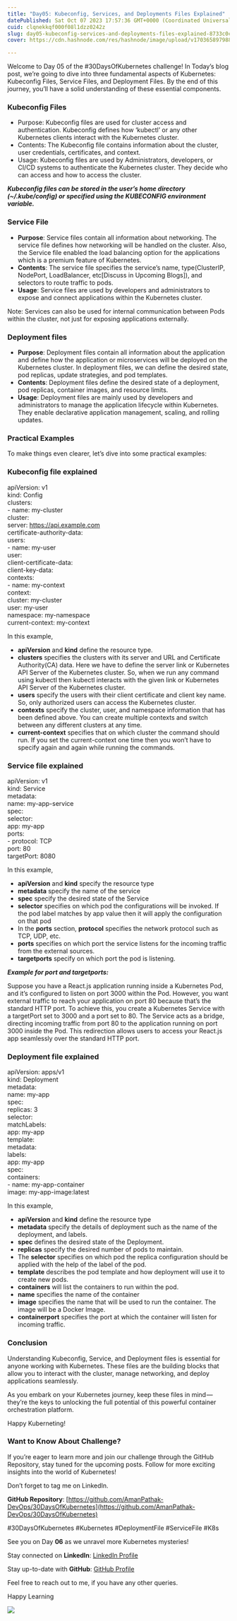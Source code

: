 ```yaml
---
title: "Day05: Kubeconfig, Services, and Deployments Files Explained"
datePublished: Sat Oct 07 2023 17:57:36 GMT+0000 (Coordinated Universal Time)
cuid: clqnekkqf000f08l1dzz0242z
slug: day05-kubeconfig-services-and-deployments-files-explained-8733c0cd8b61
cover: https://cdn.hashnode.com/res/hashnode/image/upload/v1703658979887/d3ba73aa-64f9-4640-9979-1bf7951833a5.png

---
```


Welcome to Day 05 of the #30DaysOfKubernetes challenge! In Today’s blog post, we’re going to dive into three fundamental aspects of Kubernetes: Kubeconfig Files, Service Files, and Deployment Files. By the end of this journey, you’ll have a solid understanding of these essential components.

### **Kubeconfig Files**

*   Purpose: Kubeconfig files are used for cluster access and authentication. Kubeconfig defines how ‘kubectl’ or any other Kubernetes clients interact with the Kubernetes cluster.
*   Contents: The Kubeconfig file contains information about the cluster, user credentials, certificates, and context.
*   Usage: Kubeconfig files are used by Administrators, developers, or CI/CD systems to authenticate the Kubernetes cluster. They decide who can access and how to access the cluster.

***Kubeconfig files can be stored in the user’s home directory (~/.kube/config) or specified using the KUBECONFIG environment variable.***

### **Service File**

*   **Purpose**: Service files contain all information about networking. The service file defines how networking will be handled on the cluster. Also, the Service file enabled the load balancing option for the applications which is a premium feature of Kubernetes.
*   **Contents**: The service file specifies the service’s name, type(ClusterIP, NodePort, LoadBalancer, etc\[Discuss in Upcoming Blogs\]), and selectors to route traffic to pods.
*   **Usage**: Service files are used by developers and administrators to expose and connect applications within the Kubernetes cluster.

Note: Services can also be used for internal communication between Pods within the cluster, not just for exposing applications externally.

### **Deployment files**

*   **Purpose**: Deployment files contain all information about the application and define how the application or microservices will be deployed on the Kubernetes cluster. In deployment files, we can define the desired state, pod replicas, update strategies, and pod templates.
*   **Contents**: Deployment files define the desired state of a deployment, pod replicas, container images, and resource limits.
*   **Usage**: Deployment files are mainly used by developers and administrators to manage the application lifecycle within Kubernetes. They enable declarative application management, scaling, and rolling updates.

### Practical Examples

To make things even clearer, let’s dive into some practical examples:

### **Kubeconfig file explained**

apiVersion: v1  
kind: Config  
clusters:  
\- name: my-cluster  
  cluster:  
    server: https://api.example.com  
    certificate-authority-data: <ca-data>  
users:  
\- name: my-user  
  user:  
    client-certificate-data: <client-cert-data>  
    client-key-data: <client-key-data>  
contexts:  
\- name: my-context  
  context:  
    cluster: my-cluster  
    user: my-user  
    namespace: my-namespace  
current-context: my-context

In this example,

*   **apiVersion** and **kind** define the resource type.
*   **clusters** specifies the clusters with its server and URL and Certificate Authority(CA) data. Here we have to define the server link or Kubernetes API Server of the Kubernetes cluster. So, when we run any command using kubectl then kubectl interacts with the given link or Kubernetes API Server of the Kubernetes cluster.
*   **users** specify the users with their client certificate and client key name. So, only authorized users can access the Kubernetes cluster.
*   **contexts** specify the cluster, user, and namespace information that has been defined above. You can create multiple contexts and switch between any different clusters at any time.
*   **current-context** specifies that on which cluster the command should run. If you set the current-context one time then you won’t have to specify again and again while running the commands.

### **Service file explained**

apiVersion: v1  
kind: Service  
metadata:  
  name: my-app-service  
spec:  
  selector:  
    app: my-app  
  ports:  
  \- protocol: TCP  
    port: 80  
    targetPort: 8080

In this example,

*   **apiVersion** and **kind** specify the resource type
*   **metadata** specify the name of the service
*   **spec** specify the desired state of the Service
*   **selector** specifies on which pod the configurations will be invoked. If the pod label matches by app value then it will apply the configuration on that pod
*   In the **ports** section, **protocol** specifies the network protocol such as TCP, UDP, etc.
*   **ports** specifies on which port the service listens for the incoming traffic from the external sources.
*   **targetports** specify on which port the pod is listening.

***Example for port and targetports:***

Suppose you have a React.js application running inside a Kubernetes Pod, and it’s configured to listen on port 3000 within the Pod. However, you want external traffic to reach your application on port 80 because that’s the standard HTTP port. To achieve this, you create a Kubernetes Service with a targetPort set to 3000 and a port set to 80. The Service acts as a bridge, directing incoming traffic from port 80 to the application running on port 3000 inside the Pod. This redirection allows users to access your React.js app seamlessly over the standard HTTP port.

### **Deployment file explained**

apiVersion: apps/v1  
kind: Deployment  
metadata:  
  name: my-app  
spec:  
  replicas: 3  
  selector:  
    matchLabels:  
      app: my-app  
  template:  
    metadata:  
      labels:  
        app: my-app  
    spec:  
      containers:  
      \- name: my-app-container  
        image: my-app-image:latest

In this example,

*   **apiVersion** and **kind** define the resource type
*   **metadata** specify the details of deployment such as the name of the deployment, and labels.
*   **spec** defines the desired state of the Deployment.
*   **replicas** specify the desired number of pods to maintain.
*   The **selector** specifies on which pod the replica configuration should be applied with the help of the label of the pod.
*   **template** describes the pod template and how deployment will use it to create new pods.
*   **containers** will list the containers to run within the pod.
*   **name** specifies the name of the container
*   **image** specifies the name that will be used to run the container. The image will be a Docker Image.
*   **containerport** specifies the port at which the container will listen for incoming traffic.

### Conclusion

Understanding Kubeconfig, Service, and Deployment files is essential for anyone working with Kubernetes. These files are the building blocks that allow you to interact with the cluster, manage networking, and deploy applications seamlessly.

As you embark on your Kubernetes journey, keep these files in mind — they’re the keys to unlocking the full potential of this powerful container orchestration platform.

Happy Kuberneting!

### Want to Know About Challenge?

If you’re eager to learn more and join our challenge through the GitHub Repository, stay tuned for the upcoming posts. Follow for more exciting insights into the world of Kubernetes!

Don’t forget to tag me on LinkedIn.

**GitHub Repository**: [https://github.com/AmanPathak-DevOps/30DaysOfKubernetes](https://github.com/AmanPathak-DevOps/30DaysOfKubernetes)

#30DaysOfKubernetes #Kubernetes #DeploymentFile #ServiceFile #K8s

See you on Day **06** as we unravel more Kubernetes mysteries!

Stay connected on **LinkedIn**: [LinkedIn Profile](https://www.linkedin.com/in/aman-devops/)

Stay up-to-date with **GitHub**: [GitHub Profile](https://github.com/AmanPathak-DevOps)

Feel free to reach out to me, if you have any other queries.

Happy Learning

![](https://cdn.hashnode.com/res/hashnode/image/upload/v1703658976919/e21d13f9-fc82-43fd-9365-36b223901013.gif)